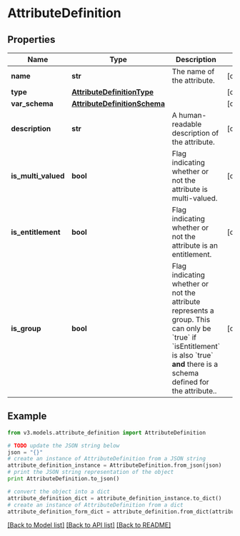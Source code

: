 # AttributeDefinition


## Properties
Name | Type | Description | Notes
------------ | ------------- | ------------- | -------------
**name** | **str** | The name of the attribute. | [optional] 
**type** | [**AttributeDefinitionType**](AttributeDefinitionType.md) |  | [optional] 
**var_schema** | [**AttributeDefinitionSchema**](AttributeDefinitionSchema.md) |  | [optional] 
**description** | **str** | A human-readable description of the attribute. | [optional] 
**is_multi_valued** | **bool** | Flag indicating whether or not the attribute is multi-valued. | [optional] 
**is_entitlement** | **bool** | Flag indicating whether or not the attribute is an entitlement. | [optional] 
**is_group** | **bool** | Flag indicating whether or not the attribute represents a group. This can only be &#x60;true&#x60; if &#x60;isEntitlement&#x60; is also &#x60;true&#x60; **and** there is a schema defined for the attribute..  | [optional] 

## Example

```python
from v3.models.attribute_definition import AttributeDefinition

# TODO update the JSON string below
json = "{}"
# create an instance of AttributeDefinition from a JSON string
attribute_definition_instance = AttributeDefinition.from_json(json)
# print the JSON string representation of the object
print AttributeDefinition.to_json()

# convert the object into a dict
attribute_definition_dict = attribute_definition_instance.to_dict()
# create an instance of AttributeDefinition from a dict
attribute_definition_form_dict = attribute_definition.from_dict(attribute_definition_dict)
```
[[Back to Model list]](../README.md#documentation-for-models) [[Back to API list]](../README.md#documentation-for-api-endpoints) [[Back to README]](../README.md)



